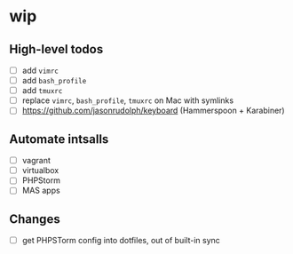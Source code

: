 # wip

## High-level todos

- [ ] add `vimrc`
- [ ] add `bash_profile`
- [ ] add `tmuxrc`
- [ ] replace `vimrc`, `bash_profile`, `tmuxrc` on Mac with symlinks
- [ ] https://github.com/jasonrudolph/keyboard (Hammerspoon + Karabiner)

## Automate intsalls

- [ ] vagrant
- [ ] virtualbox
- [ ] PHPStorm
- [ ] MAS apps

## Changes

- [ ] get PHPSTorm config into dotfiles, out of built-in sync
